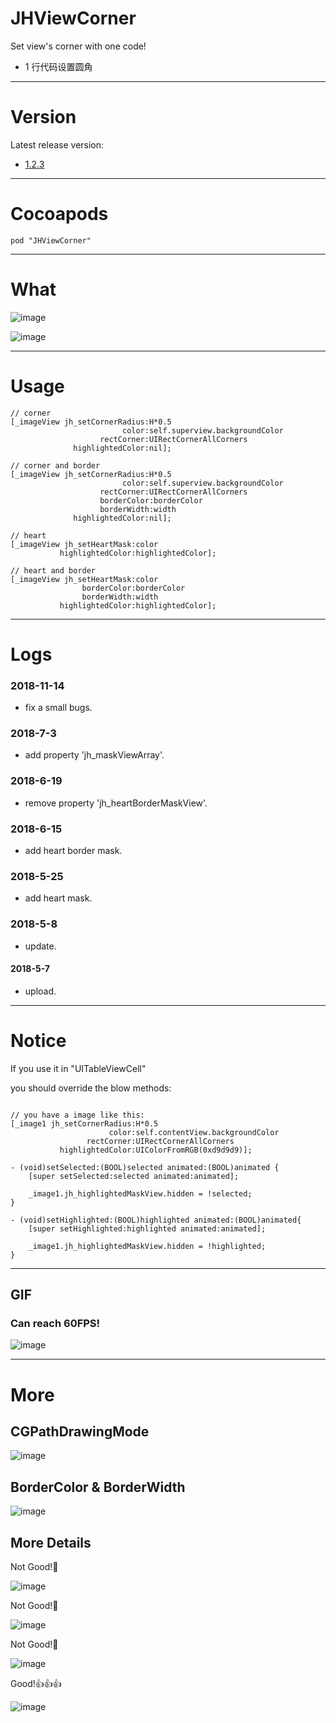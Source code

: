 # JHViewCorner
Set view's corner with one code! 
- 1 行代码设置圆角

---

# Version 
Latest release version:
- [1.2.3](https://github.com/xjh093/JHViewCorner/releases)

---

# Cocoapods
`pod "JHViewCorner"`

---

# What

![image](https://github.com/xjh093/UIView-JHViewCorner/blob/master/Images/image1.png)

![image](https://github.com/xjh093/UIView-JHViewCorner/blob/master/Images/image2.png)

---

# Usage
```
// corner
[_imageView jh_setCornerRadius:H*0.5
                         color:self.superview.backgroundColor
                    rectCorner:UIRectCornerAllCorners
              highlightedColor:nil];

// corner and border
[_imageView jh_setCornerRadius:H*0.5
                         color:self.superview.backgroundColor
                    rectCorner:UIRectCornerAllCorners
                    borderColor:borderColor 
                    borderWidth:width
              highlightedColor:nil];

// heart
[_imageView jh_setHeartMask:color 
           highlightedColor:highlightedColor];
           
// heart and border
[_imageView jh_setHeartMask:color 
                borderColor:borderColor 
                borderWidth:width 
           highlightedColor:highlightedColor];

```
---

# Logs
### 2018-11-14
- fix a small bugs.

### 2018-7-3
- add property 'jh_maskViewArray'.

### 2018-6-19
- remove property 'jh_heartBorderMaskView'.

### 2018-6-15
- add heart border mask.

### 2018-5-25
- add heart mask.

### 2018-5-8
- update.

#### 2018-5-7
- upload.

---

# Notice

If you use it in "UITableViewCell"

you should override the blow methods:

```

// you have a image like this:
[_image1 jh_setCornerRadius:H*0.5
                      color:self.contentView.backgroundColor
                 rectCorner:UIRectCornerAllCorners
           highlightedColor:UIColorFromRGB(0xd9d9d9)];

- (void)setSelected:(BOOL)selected animated:(BOOL)animated {
    [super setSelected:selected animated:animated];

    _image1.jh_highlightedMaskView.hidden = !selected;
}

- (void)setHighlighted:(BOOL)highlighted animated:(BOOL)animated{
    [super setHighlighted:highlighted animated:animated];

    _image1.jh_highlightedMaskView.hidden = !highlighted;
}

```

---

## GIF

### Can reach 60FPS!

![image](https://github.com/xjh093/GIF/blob/master/gif/Jun-19-2018%2018-10-07.gif)

---

# More
## CGPathDrawingMode

![image](https://github.com/xjh093/UIView-JHViewCorner/blob/master/Images/%E5%9C%86%E8%A7%92.png)

## BorderColor & BorderWidth

![image](https://github.com/xjh093/UIView-JHViewCorner/blob/master/Images/%E8%BE%B9%E6%A1%86.png)

## More Details

Not Good!🤔

![image](https://github.com/xjh093/UIView-JHViewCorner/blob/master/Images/002.png)

Not Good!🤔

![image](https://github.com/xjh093/UIView-JHViewCorner/blob/master/Images/001.png)

Not Good!🤔

![image](https://github.com/xjh093/UIView-JHViewCorner/blob/master/Images/004.png)

Good!👍👍👍

![image](https://github.com/xjh093/UIView-JHViewCorner/blob/master/Images/003.png)



